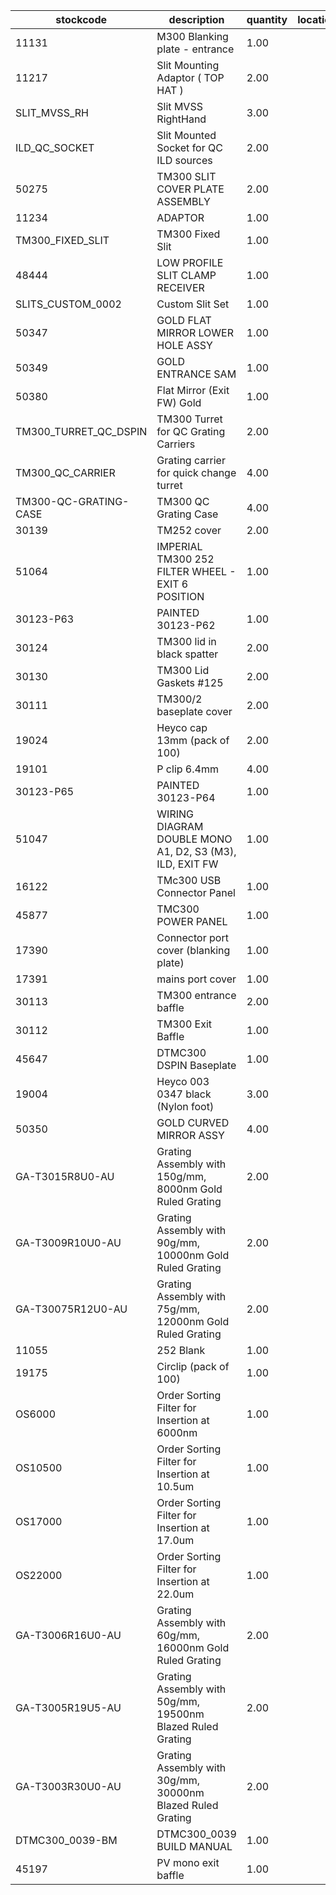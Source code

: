 |stockcode|description|quantity|location|
|---------|-----------|--------|--------|
|11131|M300 Blanking plate - entrance|1.00||
|11217|Slit Mounting Adaptor ( TOP HAT )|2.00||
|SLIT_MVSS_RH|Slit MVSS RightHand|3.00||
|ILD_QC_SOCKET|Slit Mounted Socket for QC ILD sources|2.00||
|50275|TM300 SLIT COVER PLATE ASSEMBLY|2.00||
|11234|ADAPTOR|1.00||
|TM300_FIXED_SLIT|TM300 Fixed Slit|1.00||
|48444|LOW PROFILE SLIT CLAMP RECEIVER|1.00||
|SLITS_CUSTOM_0002|Custom Slit Set|1.00||
|50347|GOLD FLAT MIRROR LOWER HOLE ASSY|1.00||
|50349|GOLD ENTRANCE SAM|1.00||
|50380|Flat Mirror (Exit FW) Gold|1.00||
|TM300_TURRET_QC_DSPIN|TM300 Turret for QC Grating Carriers|2.00||
|TM300_QC_CARRIER|Grating carrier for quick change turret|4.00||
|TM300-QC-GRATING-CASE|TM300 QC Grating Case|4.00||
|30139|TM252 cover|2.00||
|51064|IMPERIAL TM300 252 FILTER WHEEL - EXIT 6 POSITION|1.00||
|30123-P63|PAINTED 30123-P62|1.00||
|30124|TM300 lid in black spatter|2.00||
|30130|TM300 Lid Gaskets #125|2.00||
|30111|TM300/2 baseplate cover|2.00||
|19024|Heyco cap 13mm (pack of 100)|2.00||
|19101|P clip 6.4mm|4.00||
|30123-P65|PAINTED 30123-P64|1.00||
|51047|WIRING DIAGRAM DOUBLE MONO A1, D2, S3 (M3), ILD, EXIT FW|1.00||
|16122|TMc300 USB Connector Panel|1.00||
|45877|TMC300 POWER PANEL|1.00||
|17390|Connector port cover (blanking plate)|1.00||
|17391|mains port cover|1.00||
|30113|TM300 entrance baffle|2.00||
|30112|TM300 Exit Baffle|1.00||
|45647|DTMC300 DSPIN Baseplate|1.00||
|19004|Heyco 003 0347 black (Nylon foot)|3.00||
|50350|GOLD CURVED MIRROR ASSY|4.00||
|GA-T3015R8U0-AU|Grating Assembly with 150g/mm, 8000nm Gold Ruled Grating|2.00||
|GA-T3009R10U0-AU|Grating Assembly with 90g/mm, 10000nm Gold Ruled Grating|2.00||
|GA-T30075R12U0-AU|Grating Assembly with 75g/mm, 12000nm Gold Ruled Grating|2.00||
|11055|252 Blank|1.00||
|19175|Circlip (pack of 100)|1.00||
|OS6000|Order Sorting Filter for Insertion at 6000nm|1.00||
|OS10500|Order Sorting Filter for Insertion at 10.5um|1.00||
|OS17000|Order Sorting Filter for Insertion at 17.0um|1.00||
|OS22000|Order Sorting Filter for Insertion at 22.0um|1.00||
|GA-T3006R16U0-AU|Grating Assembly with 60g/mm, 16000nm Gold Ruled Grating|2.00||
|GA-T3005R19U5-AU|Grating Assembly with 50g/mm, 19500nm Blazed Ruled Grating|2.00||
|GA-T3003R30U0-AU|Grating Assembly with 30g/mm, 30000nm Blazed Ruled Grating|2.00||
|DTMC300_0039-BM|DTMC300_0039 BUILD MANUAL|1.00||
|45197|PV mono exit baffle|1.00||
